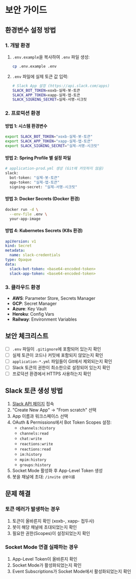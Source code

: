# 보안 가이드

## 환경변수 설정 방법

### 1. 개발 환경

1. `.env.example`을 복사하여 `.env` 파일 생성:
   ```bash
   cp .env.example .env
   ```

2. `.env` 파일에 실제 토큰 값 입력:
   ```bash
   # Slack App 설정 (https://api.slack.com/apps)
   SLACK_BOT_TOKEN=xoxb-실제-봇-토큰
   SLACK_APP_TOKEN=xapp-실제-앱-토큰
   SLACK_SIGNING_SECRET=실제-서명-시크릿
   ```

### 2. 프로덕션 환경

#### 방법 1: 시스템 환경변수
```bash
export SLACK_BOT_TOKEN="xoxb-실제-봇-토큰"
export SLACK_APP_TOKEN="xapp-실제-앱-토큰"
export SLACK_SIGNING_SECRET="실제-서명-시크릿"
```

#### 방법 2: Spring Profile 별 설정 파일
```bash
# application-prod.yml 생성 (Git에 커밋하지 않음)
slack:
  bot-token: "실제-봇-토큰"
  app-token: "실제-앱-토큰"
  signing-secret: "실제-서명-시크릿"
```

#### 방법 3: Docker Secrets (Docker 환경)
```bash
docker run -d \
  --env-file .env \
  your-app-image
```

#### 방법 4: Kubernetes Secrets (K8s 환경)
```yaml
apiVersion: v1
kind: Secret
metadata:
  name: slack-credentials
type: Opaque
data:
  slack-bot-token: <base64-encoded-token>
  slack-app-token: <base64-encoded-token>
```

### 3. 클라우드 환경

- **AWS**: Parameter Store, Secrets Manager
- **GCP**: Secret Manager  
- **Azure**: Key Vault
- **Heroku**: Config Vars
- **Railway**: Environment Variables

## 보안 체크리스트

- [ ] `.env` 파일이 `.gitignore`에 포함되어 있는지 확인
- [ ] 실제 토큰이 코드나 커밋에 포함되지 않았는지 확인
- [ ] `application-*.yml` 파일들이 Git에서 제외되는지 확인
- [ ] Slack 토큰의 권한이 최소한으로 설정되어 있는지 확인
- [ ] 프로덕션 환경에서 HTTPS 사용하는지 확인

## Slack 토큰 생성 방법

1. [Slack API 페이지](https://api.slack.com/apps) 접속
2. "Create New App" → "From scratch" 선택
3. App 이름과 워크스페이스 선택
4. OAuth & Permissions에서 Bot Token Scopes 설정:
   - `channels:history`
   - `channels:read`
   - `chat:write`
   - `reactions:write`
   - `reactions:read`
   - `im:history`
   - `mpim:history`
   - `groups:history`
5. Socket Mode 활성화 후 App-Level Token 생성
6. 봇을 채널에 초대: `/invite @봇이름`

## 문제 해결

### 토큰 에러가 발생하는 경우
1. 토큰이 올바른지 확인 (xoxb-, xapp- 접두사)
2. 봇이 해당 채널에 초대되었는지 확인
3. 필요한 권한(Scopes)이 설정되었는지 확인

### Socket Mode 연결 실패하는 경우
1. App-Level Token이 올바른지 확인
2. Socket Mode가 활성화되었는지 확인
3. Event Subscriptions가 Socket Mode에서 활성화되었는지 확인